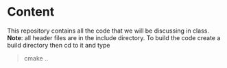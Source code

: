# Content
This repository contains all the code that we will be discussing in class. 
__Note__: all header files are in the include directory.
To build the code create a build directory then cd to it and type
> cmake ..


